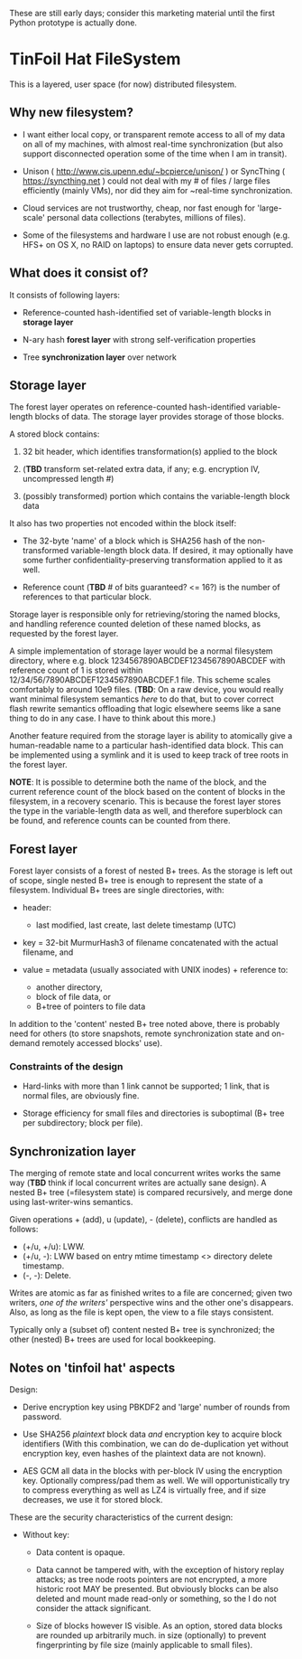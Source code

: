 These are still early days; consider this marketing material until the
first Python prototype is actually done.

# TinFoil Hat FileSystem #

This is a layered, user space (for now) distributed filesystem.

## Why new filesystem? ##

* I want either local copy, or transparent remote access to all of my data
  on all of my machines, with almost real-time synchronization (but also
  support disconnected operation some of the time when I am in transit).

* Unison ( http://www.cis.upenn.edu/~bcpierce/unison/ ) or SyncThing (
  https://syncthing.net ) could not deal with my # of files / large files
  efficiently (mainly VMs), nor did they aim for ~real-time
  synchronization.

* Cloud services are not trustworthy, cheap, nor fast enough for
  'large-scale' personal data collections (terabytes, millions of files).

* Some of the filesystems and hardware I use are not robust enough
  (e.g. HFS+ on OS X, no RAID on laptops) to ensure data never gets
  corrupted.

## What does it consist of? ##

It consists of following layers:

* Reference-counted hash-identified set of variable-length blocks in
  **storage layer**

* N-ary hash **forest layer** with strong self-verification properties

* Tree **synchronization layer** over network


## Storage layer ##

The forest layer operates on reference-counted hash-identified
variable-length blocks of data. The storage layer provides storage of those
blocks.

A stored block contains:

1. 32 bit header, which identifies transformation(s) applied to the block

2. (**TBD** transform set-related extra data, if any; e.g. encryption IV,
   uncompressed length #)

3. (possibly transformed) portion which contains the variable-length
   block data

It also has two properties not encoded within the block itself:

* The 32-byte 'name' of a block which is SHA256 hash of the non-transformed
  variable-length block data. If desired, it may optionally have some
  further confidentiality-preserving transformation applied to it as well.

* Reference count (**TBD** # of bits guaranteed? <= 16?) is the number of
  references to that particular block.

Storage layer is responsible only for retrieving/storing the named blocks,
and handling reference counted deletion of these named blocks, as requested
by the forest layer.

A simple implementation of storage layer would be a normal filesystem
directory, where e.g. block 1234567890ABCDEF1234567890ABCDEF with reference
count of 1 is stored within 12/34/56/7890ABCDEF1234567890ABCDEF.1
file. This scheme scales comfortably to around 10e9 files. (**TBD**: On a
raw device, you would really want minimal filesystem semantics _here_ to do
that, but to cover correct flash rewrite semantics offloading that
logic elsewhere seems like a sane thing to do in any case. I have to think
about this more.)

Another feature required from the storage layer is ability to atomically
give a human-readable name to a particular hash-identified data block. This
can be implemented using a symlink and it is used to keep track of tree
roots in the forest layer.

**NOTE**: It is possible to determine both the name of the block, and the
current reference count of the block based on the content of blocks in
the filesystem, in a recovery scenario. This is because the forest layer
stores the type in the variable-length data as well, and therefore
superblock can be found, and reference counts can be counted from there.

## Forest layer ##

Forest layer consists of a forest of nested B+ trees. As the storage is
left out of scope, single nested B+ tree is enough to represent the state
of a filesystem. Individual B+ trees are single directories, with:

* header:
	* last modified, last create, last delete timestamp (UTC)

* key = 32-bit MurmurHash3 of filename concatenated with the actual
  filename, and

* value = metadata (usually associated with UNIX inodes) + reference to:

	* another directory,
	* block of file data, or
	* B+tree of pointers to file data

In addition to the 'content' nested B+ tree noted above, there is probably
need for others (to store snapshots, remote synchronization state and
on-demand remotely accessed blocks' use).

### Constraints of the design ###

* Hard-links with more than 1 link cannot be supported; 1 link, that is
normal files, are obviously fine.

* Storage efficiency for small files and directories is suboptimal (B+ tree
per subdirectory; block per file).

## Synchronization layer ##

The merging of remote state and local concurrent writes works the same way
(**TBD** think if local concurrent writes are actually sane design). A
nested B+ tree (=filesystem state) is compared recursively, and merge done
using last-writer-wins semantics.

Given operations + (add), u (update), - (delete), conflicts are handled as
follows:

* (+/u, +/u): LWW.
* (+/u, -): LWW based on entry mtime timestamp <> directory delete timestamp.
* (-, -): Delete.

Writes are atomic as far as finished writes to a file are concerned; given
two writers, _one of the writers'_ perspective wins and the other one's
disappears. Also, as long as the file is kept open, the view to a file
stays consistent.

Typically only a (subset of) content nested B+ tree is synchronized; the
other (nested) B+ trees are used for local bookkeeping.

## Notes on 'tinfoil hat' aspects ##

Design:

* Derive encryption key using PBKDF2 and 'large' number of rounds from
  password.

* Use SHA256 _plaintext_ block data *and* encryption key to acquire block
  identifiers (With this combination, we can do de-duplication yet without
  encryption key, even hashes of the plaintext data are not known).

* AES GCM all data in the blocks with per-block IV using the encryption
  key. Optionally compress/pad them as well. We will opportunistically try
  to compress everything as well as LZ4 is virtually free, and if size
  decreases, we use it for stored block.

These are the security characteristics of the current design:

* Without key:

	* Data content is opaque.

	* Data cannot be tampered with, with the exception of history replay
      attacks; as tree node roots pointers are not encrypted, a more
      historic root MAY be presented. But obviously blocks can be also
      deleted and mount made read-only or something, so the I do not
      consider the attack significant.

	* Size of blocks however IS visible. As an option, stored data blocks
    are rounded up arbitrarily much. in size (optionally) to prevent
    fingerprinting by file size (mainly applicable to small files).

